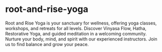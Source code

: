 # root-and-rise-yoga
Root and Rise Yoga is your sanctuary for wellness, offering yoga classes, workshops, and retreats for all levels. Discover Vinyasa Flow, Hatha, Restorative Yoga, and guided meditation in a welcoming community. Nurture your body, mind, and spirit with our experienced instructors. Join us to find balance and grow your peace.

